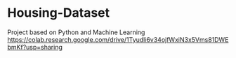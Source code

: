 # Housing-Dataset
Project based on Python and Machine Learning
https://colab.research.google.com/drive/1Tyudli6v34ojfWxiN3x5Vms81DWEbmKf?usp=sharing
